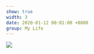 ```yaml
---
show: true
width: 3
date: 2020-01-12 00:01:00 +0800
group: My Life
---
```

<div>
<img src="{{ 'assets/images/etc/cat1.jpg' | relative_url }}" class="img-fluid rounded" >
</div>